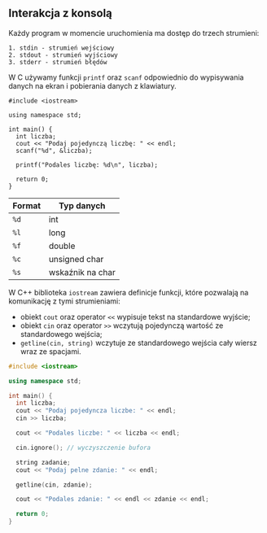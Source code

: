 ## Interakcja z konsolą

Każdy program w momencie uruchomienia ma dostęp do trzech strumieni:

    1. stdin - strumień wejściowy
    2. stdout - strumień wyjściowy
    3. stderr - strumień błędów

W C używamy funkcji <code>printf</code> oraz <code>scanf</code> odpowiednio do wypisywania danych na ekran i pobierania danych z klawiatury.

```
#include <iostream>

using namespace std;

int main() {
  int liczba;
  cout << "Podaj pojedynczą liczbę: " << endl;
  scanf("%d", &liczba);

  printf("Podales liczbę: %d\n", liczba);	

  return 0;
}
```

| Format | Typ danych |
| ------ | ---------- |
| <code>%d</code> | int |
| <code>%l</code> | long |
| <code>%f</code> | double |
| <code>%c</code> | unsigned char |
| <code>%s</code> | wskaźnik na char |

W C++ biblioteka <code>iostream</code> zawiera definicje funkcji, które pozwalają na komunikację z tymi strumieniami:

- obiekt <code>cout</code> oraz operator <code><<</code> wypisuje tekst na standardowe wyjście;
- obiekt <code>cin</code> oraz operator <code>>></code> wczytują pojedynczą wartość ze standardowego wejścia;
- <code>getline(cin, string)</code> wczytuje ze standardowego wejścia cały wiersz wraz ze spacjami.

```c++
#include <iostream>

using namespace std;

int main() {
  int liczba;
  cout << "Podaj pojedyncza liczbe: " << endl;
  cin >> liczba;

  cout << "Podales liczbe: " << liczba << endl;

  cin.ignore(); // wyczyszczenie bufora

  string zadanie;
  cout << "Podaj pelne zdanie: " << endl;

  getline(cin, zdanie);

  cout << "Podales zdanie: " << endl << zdanie << endl;

  return 0;
}
```
